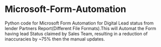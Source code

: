 # Microsoft-Form-Automation
Python code for Microsoft Form Automation for Digital Lead status from lender Partners Report(Different File Formats).This will Automat the Form having lead Status claimed by Sales Team, resulting in a reduction of inaccuracies by ~75% then the manual updates.
